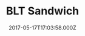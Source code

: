 ---
categories:
  - lunch
  - dinner
date: 2017-05-17T17:03:58.000Z
title: BLT Sandwich
description: >-
  BLT sandwich, classic american
type: sandwiches
price: 12
---